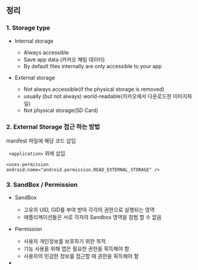 ##  정리

### 1. Storage type
 - Internal storage
   - Always accessible
   - Save app data (카카오 채팅 데이터)
   - By default files internally are only accessible to your app
   
 - External storage
   - Not always accessible(if the physical storage is removed)
   - usually (but not always) world-readable(카카오에서 다운로드한 이미지파일)
   - Not physical storage(SD Card)
   
 
### 2. External Storage 접근 하는 방법

manifest 파일에 해당 코드 삽입

``` <application>``` 위에 삽입

```
<uses-permission android:name="android.permission.READ_EXTERNAL_STORAGE" />
```


### 3. SandBox / Permission
- SandBox
  - 고유의 UID, GID를 부여 받아 각각의 권한으로 실행되는 영역
  - 애플리케이션들은 서로 각자의 Sandbox 영역을 침범 할 수 없음

- Permission
  - 사용자 개인정보를 보호하기 위한 목적
  - 기능 사용을 위해 앱은 필요한 권한을 획득해야 함
  - 사용자의 민감한 정보를 접근할 때 권한을 획득해야 함
  
  
 - 